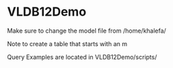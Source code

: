# VLDB12Demo



Make sure to change the model file from /home/khalefa/ 

Note  to create a table that starts with an m


Query Examples are located in 
  VLDB12Demo/scripts/
